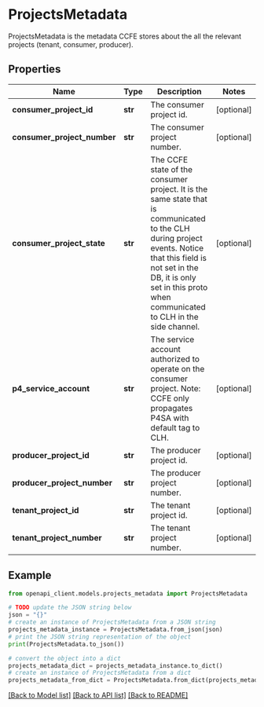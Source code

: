 # ProjectsMetadata

ProjectsMetadata is the metadata CCFE stores about the all the relevant projects (tenant, consumer, producer).

## Properties

Name | Type | Description | Notes
------------ | ------------- | ------------- | -------------
**consumer_project_id** | **str** | The consumer project id. | [optional] 
**consumer_project_number** | **str** | The consumer project number. | [optional] 
**consumer_project_state** | **str** | The CCFE state of the consumer project. It is the same state that is communicated to the CLH during project events. Notice that this field is not set in the DB, it is only set in this proto when communicated to CLH in the side channel. | [optional] 
**p4_service_account** | **str** | The service account authorized to operate on the consumer project. Note: CCFE only propagates P4SA with default tag to CLH. | [optional] 
**producer_project_id** | **str** | The producer project id. | [optional] 
**producer_project_number** | **str** | The producer project number. | [optional] 
**tenant_project_id** | **str** | The tenant project id. | [optional] 
**tenant_project_number** | **str** | The tenant project number. | [optional] 

## Example

```python
from openapi_client.models.projects_metadata import ProjectsMetadata

# TODO update the JSON string below
json = "{}"
# create an instance of ProjectsMetadata from a JSON string
projects_metadata_instance = ProjectsMetadata.from_json(json)
# print the JSON string representation of the object
print(ProjectsMetadata.to_json())

# convert the object into a dict
projects_metadata_dict = projects_metadata_instance.to_dict()
# create an instance of ProjectsMetadata from a dict
projects_metadata_from_dict = ProjectsMetadata.from_dict(projects_metadata_dict)
```
[[Back to Model list]](../README.md#documentation-for-models) [[Back to API list]](../README.md#documentation-for-api-endpoints) [[Back to README]](../README.md)


